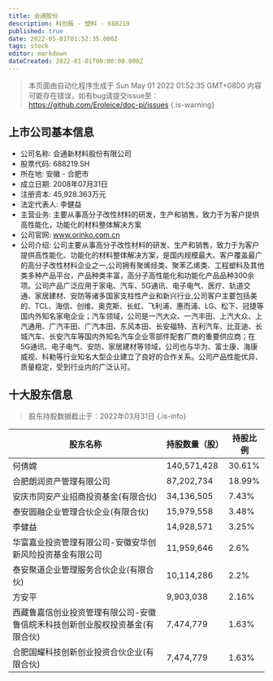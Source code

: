 ```yaml
---
title: 会通股份
description: 科创板 - 塑料 - 688219
published: true
date: 2022-05-01T01:52:35.000Z
tags: stock
editor: markdown
dateCreated: 2022-01-01T00:00:00.000Z
---
```


> 本页面由自动化程序生成于 Sun May 01 2022 01:52:35 GMT+0800
> 内容可能存在错误，如有bug请提交issue至：https://github.com/Eroleice/doc-pi/issues
{.is-warning}

## 上市公司基本信息
- 公司名称: 会通新材料股份有限公司
- 股票代码: 688219.SH
- 所在地: 安徽 - 合肥市
- 成立日期: 2008年07月31日
- 注册资本: 45,928.363万元
- 法定代表人: 李健益
- 主营业务: 主要从事高分子改性材料的研发，生产和销售，致力于为客户提供高性能化，功能化的材料整体解决方案
- 公司官网: www.orinko.com.cn
- 公司介绍: 公司主要从事高分子改性材料的研发、生产和销售，致力于为客户提供高性能化、功能化的材料整体解决方案，是国内规模最大、客户覆盖最广的高分子改性材料企业之一,公司拥有聚烯烃类、聚苯乙烯类、工程塑料及其他类多种产品平台，产品种类丰富，高分子高性能化和功能化产品品种300余项。公司产品广泛应用于家电、汽车、5G通讯、电子电气、医疗、轨道交通、家居建材、安防等诸多国家支柱性产业和新兴行业,公司客户主要包括美的、TCL、海信、创维、奥克斯、长虹、飞利浦、惠而浦、LG、松下、冠捷等国内外知名家电企业；汽车领域，公司是一汽大众、一汽丰田、上汽大众、上汽通用、广汽丰田、广汽本田、东风本田、长安福特、吉利汽车、比亚迪、长城汽车、长安汽车等国内外知名汽车企业零部件配套厂商的重要供应商；在5G通讯、电子电气、安防、家居建材等领域，公司也与华为、富士康、海康威视、科勒等行业知名大型企业建立了良好的合作关系。公司产品性能优异、质量稳定，受到行业内的广泛认可。


## 十大股东信息
> 股东持股数据截止于：2022年03月31日
{.is-info}

| 股东名称 | 持股数量（股） | 持股比例 |
| --- | --- | --- |
| 何倩嫦 | 140,571,428 | 30.61% |
| 合肥朗润资产管理有限公司 | 87,202,734 | 18.99% |
| 安庆市同安产业招商投资基金(有限合伙) | 34,136,505 | 7.43% |
| 泰安圆融企业管理合伙企业(有限合伙) | 15,979,558 | 3.48% |
| 李健益 | 14,928,571 | 3.25% |
| 华富嘉业投资管理有限公司-安徽安华创新风险投资基金有限公司 | 11,959,646 | 2.6% |
| 泰安聚道企业管理服务合伙企业(有限合伙) | 10,114,286 | 2.2% |
| 方安平 | 9,903,038 | 2.16% |
| 西藏鲁嘉信创业投资管理有限公司-安徽鲁信皖禾科技创新创业股权投资基金(有限合伙) | 7,474,779 | 1.63% |
| 合肥国耀科技创新创业投资合伙企业(有限合伙) | 7,474,779 | 1.63% |




